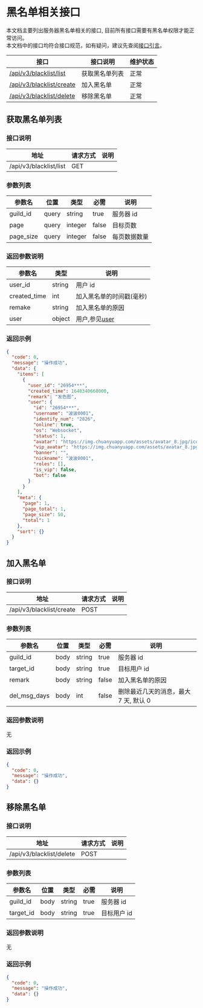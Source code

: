 # 黑名单相关接口

本文档主要列出服务器黑名单相关的接口, 目前所有接口需要有黑名单权限才能正常访问。  
本文档中的接口均符合接口规范，如有疑问，建议先查阅[接口引言](https://developer.kaiheila.cn/doc/reference)。

| 接口                                    | 接口说明       | 维护状态 |
| --------------------------------------- | -------------- | -------- |
| [/api/v3/blacklist/list](#获取黑名单)   | 获取黑名单列表 | 正常     |
| [/api/v3/blacklist/create](#加入黑名单) | 加入黑名单     | 正常     |
| [/api/v3/blacklist/delete](#移除黑名单) | 移除黑名单     | 正常     |

## 获取黑名单列表

### 接口说明

| 地址                   | 请求方式 | 说明 |
| ---------------------- | -------- | ---- |
| /api/v3/blacklist/list | GET      |      |

### 参数列表

| 参数名    | 位置  | 类型    | 必需  | 说明         |
| --------- | ----- | ------- | ----- | ------------ |
| guild_id  | query | string  | true  | 服务器 id    |
| page      | query | integer | false | 目标页数     |
| page_size | query | integer | false | 每页数据数量 |

### 返回参数说明

| 参数名       | 类型   | 说明                                                       |
| ------------ | ------ | ---------------------------------------------------------- |
| user_id      | string | 用户 id                                                    |
| created_time | int    | 加入黑名单的时间戳(毫秒)                                   |
| remake       | string | 加入黑名单的原因                                           |
| user         | object | 用户,参见[user](https://developer.kaiheila.cn/doc/objects) |

### 返回示例

```json
{
  "code": 0,
  "message": "操作成功",
  "data": {
    "items": [
      {
        "user_id": "26954***",
        "created_time": 1640340668000,
        "remark": "发色图",
        "user": {
          "id": "26954***",
          "username": "波波0001",
          "identify_num": "2826",
          "online": true,
          "os": "Websocket",
          "status": 1,
          "avatar": "https://img.chuanyuapp.com/assets/avatar_8.jpg/icon",
          "vip_avatar": "https://img.chuanyuapp.com/assets/avatar_8.jpg/icon",
          "banner": "",
          "nickname": "波波0001",
          "roles": [],
          "is_vip": false,
          "bot": false
        }
      }
    ],
    "meta": {
      "page": 1,
      "page_total": 1,
      "page_size": 50,
      "total": 1
    },
    "sort": {}
  }
}
```

## 加入黑名单

### 接口说明

| 地址                     | 请求方式 | 说明 |
| ------------------------ | -------- | ---- |
| /api/v3/blacklist/create | POST     |      |

### 参数列表

| 参数名       | 位置 | 类型   | 必需  | 说明                                  |
| ------------ | ---- | ------ | ----- | ------------------------------------- |
| guild_id     | body | string | true  | 服务器 id                             |
| target_id    | body | string | true  | 目标用户 id                           |
| remark       | body | string | false | 加入黑名单的原因                      |
| del_msg_days | body | int    | false | 删除最近几天的消息，最大 7 天, 默认 0 |

### 返回参数说明

无

### 返回示例

```json
{
  "code": 0,
  "message": "操作成功",
  "data": {}
}
```

## 移除黑名单

### 接口说明

| 地址                     | 请求方式 | 说明 |
| ------------------------ | -------- | ---- |
| /api/v3/blacklist/delete | POST     |      |

### 参数列表

| 参数名    | 位置 | 类型   | 必需 | 说明        |
| --------- | ---- | ------ | ---- | ----------- |
| guild_id  | body | string | true | 服务器 id   |
| target_id | body | string | true | 目标用户 id |

### 返回参数说明

无

### 返回示例

```json
{
  "code": 0,
  "message": "操作成功",
  "data": {}
}
```
